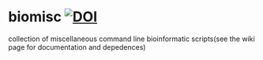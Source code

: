 # biomisc [![DOI](https://zenodo.org/badge/DOI/10.5281/zenodo.4254550.svg)](https://doi.org/10.5281/zenodo.4254550)
collection of  miscellaneous command line bioinformatic scripts(see the wiki page for documentation and depedences) 
